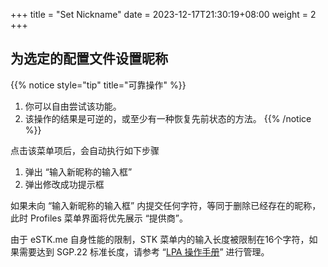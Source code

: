 +++
title = "Set Nickname"
date =  2023-12-17T21:30:19+08:00
weight = 2
+++

## 为选定的配置文件设置昵称

{{% notice style="tip" title="可靠操作" %}}
1. 你可以自由尝试该功能。
2. 该操作的结果是可逆的，或至少有一种恢复先前状态的方法。
{{% /notice %}}

点击该菜单项后，会自动执行如下步骤

1. 弹出 “输入新昵称的输入框”
2. 弹出修改成功提示框

如果未向 “输入新昵称的输入框” 内提交任何字符，等同于删除已经存在的昵称，此时 Profiles 菜单界面将优先展示 “提供商”。

由于 eSTK.me 自身性能的限制，STK 菜单内的输入长度被限制在16个字符，如果需要达到 SGP.22 标准长度，请参考 “[LPA 操作手册](estk_me/lpa-guide)” 进行管理。

